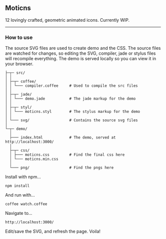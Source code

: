 ## Moticns

12 lovingly crafted, geometric animated icons. Currently WIP.

-------------------

### How to use

The source SVG files are used to create demo and the CSS.
The source files are watched for changes, so editing the SVG, compiler, jade or stylus files will recompile everything. The demo is served locally so you can view it in your browser.

```
├─┬─ src/
│ │
│ ├─┬─ coffee/
│ │ └─── compiler.coffee     # Used to compile the src files
│ │
│ ├─┬─ jade/
│ │ └─── demo.jade           # The jade markup for the demo
│ │
│ ├─┬─ styl/
│ │ └─── moticns.styl        # The stylus markup for the demo
│ │
│ └─── svg/                  # Contains the source svg files
│
└─┬─ demo/
  │
  ├─── index.html            # The demo, served at http://localhost:3000/
  │
  ├─┬─ css/
  │ ├─── moticns.css         # Find the final css here
  │ └─── moticns.min.css
  │
  └─── png/                  # Find the pngs here
```

Install with npm...

```
npm install
```

And run with...

```
coffee watch.coffee
```

Navigate to...

```
http://localhost:3000/
```

Edit/save the SVG, and refresh the page. Voila!